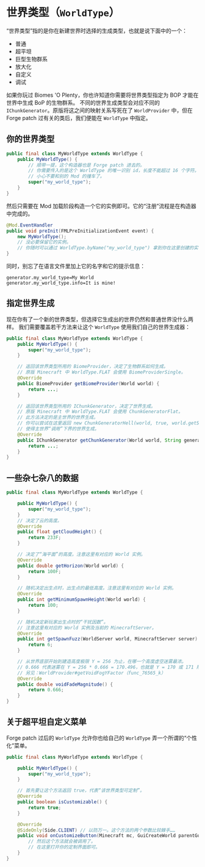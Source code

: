 # 世界类型（`WorldType`）

“世界类型”指的是你在新建世界时选择的生成类型，也就是说下面中的一个：

  - 普通
  - 超平坦
  - 巨型生物群系
  - 放大化
  - 自定义
  - 调试

如果你玩过 Biomes 'O Plenty，你也许知道你需要将世界类型指定为 BOP 才能在世界中生成 BoP 的生物群系。
不同的世界生成类型会对应不同的 `IChunkGenerator`。原版将这之间的映射关系写死在了 `WorldProvider` 中，但在 Forge patch 过有关的类后，我们便能在 `WorldType` 中指定。

## 你的世界类型

```java
public final class MyWorldType extends WorldType {
    public MyWorldType() {
        // 顺带一提，这个构造器也是 Forge patch 进去的。
        // 你需要传入的是这个 WorldType 的唯一识别 id，长度不能超过 16 个字符。
        // 小心不要和别的 Mod 的撞车了。
        super("my_world_type");
    }
}
```

然后只需要在 Mod 加载阶段构造一个它的实例即可。它的“注册”流程是在构造器中完成的。

```java
@Mod.EventHandler
public void preInit(FMLPreInitializationEvent event) {
    new MyWorldType();
    // 没必要保留它的实例。
    // 你随时可以通过 WorldType.byName("my_world_type") 拿到你在这里创建的实例。
}
```

同时，别忘了在语言文件里加上它的名字和它的提示信息：

```
generator.my_world_type=My World
generator.my_world_type.info=It is mine!
```

## 指定世界生成

现在你有了一个新的世界类型，但选择它生成出的世界仍然和普通世界没什么两样。
我们需要覆盖若干方法来让这个 `WorldType` 使用我们自己的世界生成器：

```java
public final class MyWorldType extends WorldType {
    public MyWorldType() {
        super("my_world_type");
    }

    // 返回该世界类型所用的 BiomeProvider，决定了生物群系如何生成。
    // 原版 Minecraft 中 WorldType.FLAT 会使用 BiomeProviderSingle。
    @Override
    public BiomeProvider getBiomeProvider(World world) {
        return ...;
    }

    // 返回该世界类型所用的 IChunkGenerator，决定了世界生成。
    // 原版 Minecraft 中 WorldType.FLAT 会使用 ChunkGeneratorFlat。
    // 此方法决定的是主世界的世界生成。
    // 你可以尝试在这里返回 new ChunkGeneratorHell(world, true, world.getSeed())
    // 使得主世界“调用”下界的世界生成。
    @Override
    public IChunkGenerator getChunkGenerator(World world, String generatorOptions) {
        return ...;
    }
}
```

## 一些杂七杂八的数据

```java
public final class MyWorldType extends WorldType {

    public MyWorldType() {
        super("my_world_type");
    }
    // 决定了云的高度。
    @Override
    public float getCloudHeight() {
        return 233F;
    }

    // 决定了“海平面”的高度。注意这里有对应的 World 实例。
    @Override
    public double getHorizon(World world) {
        return 100F;
    }

    // 随机决定出生点时，出生点的最低高度。注意这里有对应的 World 实例。
    @Override
    public int getMinimumSpawnHeight(World world) {
        return 100;
    }

    // 随机决定新玩家出生点时的“干扰因数”。
    // 注意这里有对应的 World 实例及当前的 MinecraftServer。
    @Override
    public int getSpawnFuzz(WorldServer world, MinecraftServer server) {
        return 6;
    }

    // 从世界底部开始到建造高度极限 Y = 256 为止，在哪一个高度虚空迷雾最浓。
    // 0.666 代表迷雾在 Y = 256 * 0.666 = 170.496，也就是 Y = 170 或 171 附近最浓。
    // 另见：WorldProvider#getVoidFogYFactor（func_76565_k）
    @Override
    public double voidFadeMagnitude() {
        return 0.666;
    }
}
```

## 关于超平坦自定义菜单

Forge patch 过后的 `WorldType` 允许你也给自己的 `WorldType` 弄一个所谓的“个性化”菜单。

```java
public final class MyWorldType extends WorldType {

    public MyWorldType() {
        super("my_world_type");
    }

    // 首先要让这个方法返回 true，代表“该世界类型可定制”。
    @Override
    public boolean isCustomizable() {
        return true;
    }

    @Override
    @SideOnly(Side.CLIENT) // 以防万一。这个方法的两个参数比较棘手……
    public void onCustomizeButton(Minecraft mc, GuiCreateWorld parentGui) {
        // 然后这个方法就会被调用了。
        // 在这里打开你的定制界面即可。
    }
}
```
